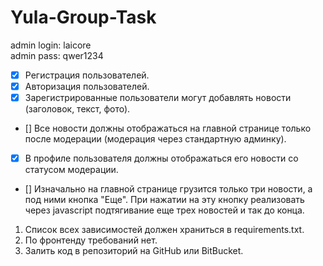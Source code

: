 # Yula-Group-Task
admin login: laicore\
admin pass: qwer1234

- [x] Регистрация пользователей.
 - [x] Авторизация пользователей.
 - [x] Зарегистрированные пользователи могут добавлять новости (заголовок, текст, фото). 
 - [] Все новости должны отображаться на главной странице только после модерации (модерация через стандартную админку).
- [x] В профиле пользователя должны отображаться его новости со статусом модерации.
- [] Изначально на главной странице грузится только три новости, а под ними кнопка "Еще". При нажатии на эту кнопку реализовать через javascript подтягивание еще трех новостей и так до конца.

1. Список всех зависимостей должен храниться в requirements.txt.
2. По фронтенду требований нет.
3. Залить код в репозиторий на GitHub или BitBucket.
